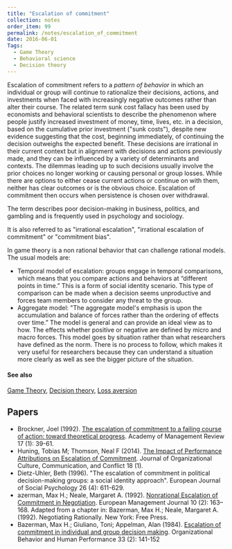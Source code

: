 ```yaml
---
title: "Escalation of commitment"
collection: notes
order_item: 99
permalink: /notes/escalation_of_commitment
date: 2016-06-01
Tags:
  - Game Theory
  - Behavioral science
  - Decision theory
---
```


Escalation of commitment refers to a *pattern of behavior* in which an individual or group will continue to rationalize their decisions, actions, and investments when faced with increasingly negative outcomes rather than alter their course. The related term sunk cost fallacy has been used by economists and behavioral scientists to describe the phenomenon where people justify increased investment of money, time, lives, etc. in a decision, based on the cumulative prior investment ("sunk costs"), despite new evidence suggesting that the cost, beginning immediately, of continuing the decision outweighs the expected benefit. These decisions are irrational in their current context but in alignment with decisions and actions previously made, and they can be influenced by a variety of determinants and contexts. The dilemmas leading up to such decisions usually involve the prior choices no longer working or causing personal or group losses. While there are options to either cease current actions or continue on with them, neither has clear outcomes or is the obvious choice. Escalation of commitment then occurs when persistence is chosen over withdrawal.

The term describes poor decision-making in business, politics, and gambling and is frequently used in psychology and sociology. 

It is also referred to as "irrational escalation", "irrational escalation of commitment" or "commitment bias".

In game theory is a non rational behavior that can challenge rational models. The usual models are:
* Temporal model of escalation: groups engage in temporal comparisons, which means that you compare actions and behaviors at “different points in time.” This is a form of social identity scenario. This type of comparison can be made when a decision seems unproductive and forces team members to consider any threat to the group.
* Aggregate model: "The aggregate model's emphasis is upon the accumulation and balance of forces rather than the ordering of effects over time.” The model is general and can provide an ideal view as to how. The effects whether positive or negative are defined by micro and macro forces. This model goes by situation rather than what researchers have defined as the norm. There is no process to follow, which makes it very useful for researchers because they can understand a situation more clearly as well as see the bigger picture of the situation.


#### See also
[Game Theory](/notes/game_theory), [Decision theory](/notes/decision_theory), [Loss aversion](/notes/loss_aversion)




## Papers
* Brockner, Joel (1992). [The escalation of commitment to a failing course of action: toward theoretical progress](http://wayback.archive.org/web/20160311233821/http://www.gwern.net/docs/sunkcosts/1992-brockner.pdf). Academy of Management Review 17 (1): 39-61.
* Huning, Tobias M; Thomson, Neal F (2014). [The Impact of Performance Attributions on Escalation of Commitment](https://www.questia.com/library/journal/1G1-397579866/the-impact-of-performance-attributions-on-escalation). Journal of Organizational Culture, Communication, and Conflict 18 (1).
* Dietz-Uhler, Beth (1996). "The escalation of commitment in political decision-making groups: a social identity approach". European Journal of Social Psychology 26 (4): 611-629.
* azerman, Max H.; Neale, Margaret A. (1992). [Nonrational Escalation of Commitment in Negotiation](http://wayback.archive.org/web/20160311233531/http://www.gwern.net/docs/sunkcosts/1992-bazerman.pdf). European Management Journal 10 (2): 163–168. Adapted from a chapter in: Bazerman, Max H.; Neale, Margaret A. (1992). Negotiating Rationally. New York: Free Press.
* Bazerman, Max H.; Giuliano, Toni; Appelman, Alan (1984). [Escalation of commitment in individual and group decision making](http://wayback.archive.org/web/20160318080454/http://www.gwern.net/docs/sunkcosts/1984-bazerman.pdf). Organizational Behavior and Human Performance 33 (2): 141-152




